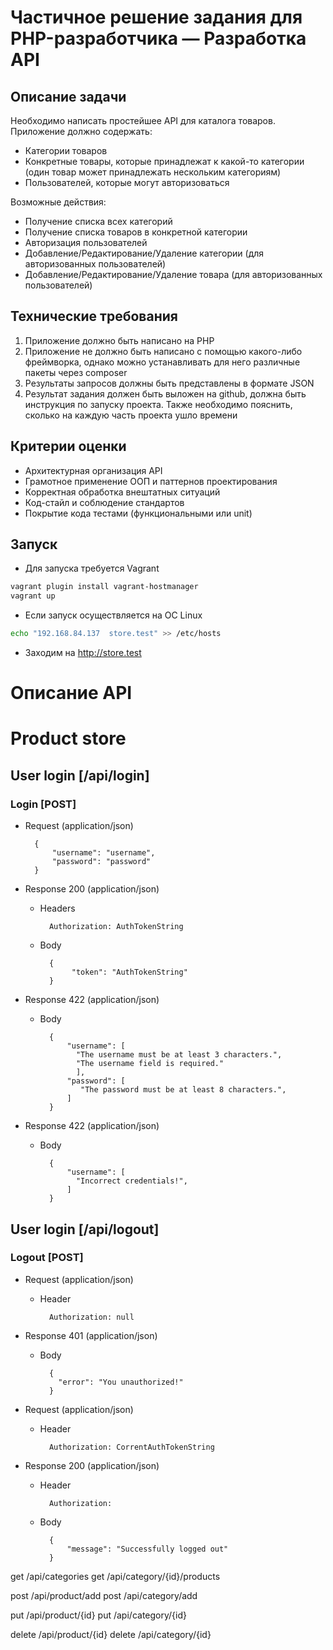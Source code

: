 # Частичное решение задания для PHP-разработчика — Разработка API

## Описание задачи

Необходимо написать простейшее API для каталога товаров. Приложение должно содержать:
- Категории товаров
- Конкретные товары, которые принадлежат к какой-то категории (один товар может принадлежать нескольким категориям)
- Пользователей, которые могут авторизоваться

Возможные действия:
- Получение списка всех категорий
- Получение списка товаров в конкретной категории
- Авторизация пользователей
- Добавление/Редактирование/Удаление категории (для авторизованных пользователей)
- Добавление/Редактирование/Удаление товара (для авторизованных пользователей)

## Технические требования
1. Приложение должно быть написано на PHP
2. Приложение не должно быть написано с помощью какого-либо фреймворка, однако можно устанавливать для него различные пакеты через compоser
3. Результаты запросов должны быть представлены в формате JSON
4. Результат задания должен быть выложен на github, должна быть инструкция по запуску проекта. Также необходимо пояснить, сколько на каждую часть проекта ушло времени

## Критерии оценки
- Архитектурная организация API
- Грамотное применение ООП и паттернов проектирования
- Корректная обработка внештатных ситуаций
- Код-стайл и соблюдение стандартов
- Покрытие кода тестами (функциональными или unit)

## Запуск
- Для запуска требуется Vagrant
```bash
vagrant plugin install vagrant-hostmanager
vagrant up
```
- Если запуск осуществляется на ОС Linux
```bash
echo "192.168.84.137  store.test" >> /etc/hosts
```

- Заходим на http://store.test

# Описание API

# Product store

## User login [/api/login]

### Login [POST]

+ Request (application/json)

        {
            "username": "username",
            "password": "password"
        }

+ Response 200 (application/json)

    + Headers
    
            Authorization: AuthTokenString

    + Body

            {
                 "token": "AuthTokenString"
            }

+ Response 422 (application/json)

    + Body

            {
                "username": [
                  "The username must be at least 3 characters.",
                  "The username field is required."
                  ],
                "password": [
                   "The password must be at least 8 characters.",
                ]
            }
            
+ Response 422 (application/json)

    + Body

            {
                "username": [
                  "Incorrect credentials!",
                ]
            }

## User login [/api/logout]

### Logout [POST]

+ Request (application/json)
    
    + Header
        
            Authorization: null

+ Response 401 (application/json)

    + Body
    
            {
              "error": "You unauthorized!"
            }

+ Request (application/json)
    
    + Header
        
            Authorization: CorrentAuthTokenString

+ Response 200 (application/json)

    + Header
        
            Authorization: 
            
    + Body
    
            {
                "message": "Successfully logged out"
            }

 get /api/categories
 get /api/category/{id}/products
 
 post /api/product/add
 post /api/category/add
 
 put /api/product/{id}
 put /api/category/{id}
 
 delete /api/product/{id}
 delete /api/category/{id}
